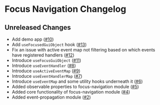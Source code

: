 # Focus Navigation Changelog

## Unreleased Changes
* Add demo app ([#10](https://github.com/Roblox/focus-navigation/pull/10))
* Add `useFocusedGuiObject` hook ([#13](https://github.com/Roblox/focus-navigation/pull/13))
* Fix an issue with active event map not filtering based on which events have registered handlers ([#12](https://github.com/Roblox/focus-navigation/pull/12))
* Introduce `useFocusGuiObject` ([#11](https://github.com/Roblox/focus-navigation/pull/11))
* Introduce `useEventHandler` ([#8](https://github.com/Roblox/focus-navigation/pull/8))
* Introduce `useActiveEventMap` ([#9](https://github.com/Roblox/focus-navigation/pull/9))
* Introduce `useEventHandlerMap` ([#7](https://github.com/Roblox/focus-navigation/pull/7))
* Introduce `useEventMap` and some utility hooks underneath it ([#6](https://github.com/Roblox/focus-navigation/pull/6))
* Added observable properties to focus-navigation module ([#5](https://github.com/Roblox/focus-navigation/pull/5))
* Added core functionality of focus-navigation module ([#4](https://github.com/Roblox/focus-navigation/pull/4))
* Added event-propagation module ([#2](https://github.com/Roblox/focus-navigation/pull/2))